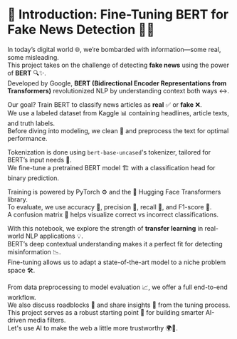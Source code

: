 # 🧠 Introduction: Fine-Tuning BERT for Fake News Detection 📰🚫

In today’s digital world 🌐, we’re bombarded with information—some real, some misleading.  
This project takes on the challenge of detecting **fake news** using the power of **BERT** 🔍✨.  
Developed by Google, **BERT (Bidirectional Encoder Representations from Transformers)** revolutionized NLP by understanding context both ways ↔️.  

Our goal? Train BERT to classify news articles as **real** ✅ or **fake** ❌.  
We use a labeled dataset from Kaggle 📊 containing headlines, article texts, and truth labels.  
Before diving into modeling, we clean 🧹 and preprocess the text for optimal performance.  

Tokenization is done using `bert-base-uncased`'s tokenizer, tailored for BERT’s input needs 🧩.  
We fine-tune a pretrained BERT model 🏗️ with a classification head for binary prediction.  

Training is powered by PyTorch ⚙️ and the 🤗 Hugging Face Transformers library.  
To evaluate, we use accuracy 🎯, precision 🎯, recall 🔁, and F1-score 🏁.  
A confusion matrix 🔢 helps visualize correct vs incorrect classifications.  

With this notebook, we explore the strength of **transfer learning** in real-world NLP applications 💡.  
BERT’s deep contextual understanding makes it a perfect fit for detecting misinformation 📉.  
Fine-tuning allows us to adapt a state-of-the-art model to a niche problem space 🛠️.  

From data preprocessing to model evaluation 📈, we offer a full end-to-end workflow.  
We also discuss roadblocks 🚧 and share insights 🔎 from the tuning process.  
This project serves as a robust starting point 🏁 for building smarter AI-driven media filters.  
Let's use AI to make the web a little more trustworthy 🌍🤖.
